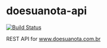 # doesuanota-api

[![Build Status](https://travis-ci.org/matheusmessora/doesuanota-api.svg?branch=master)](https://travis-ci.org/matheusmessora/doesuanota-api)


REST API for www.doesuanota.com.br
